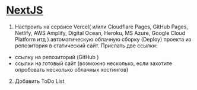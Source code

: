 # [NextJS](https://shimmering-torte-862681.netlify.app/)


1. Настроить на сервисе Vercel( и/или Cloudflare Pages, GitHub Pages, Netlify, AWS Amplify, Digital Ocean, Heroku, MS Azure, Google Cloud Platform итд )
автоматическую облачную сборку (Deploy) проекта из репозитория в статический сайт.
Прислать две ссылки:
* ссылку на репозиторий (GitHub )
* ссылки на готовый сайт (возможно несколько, если захотите опробовать несколько облачных хостингов)

2. Добавить ToDo List
